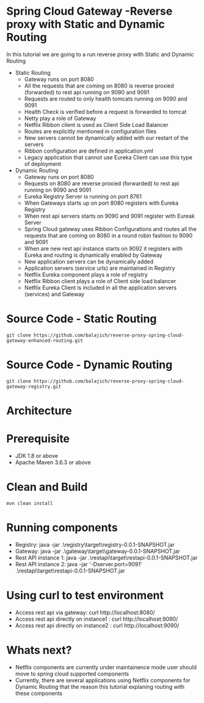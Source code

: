 # Spring Cloud Gateway -Reverse proxy with Static and Dynamic Routing
In this tutorial we are going to a run reverse proxy with Static and Dynamic Routing
- Static Routing
    - Gateway runs on port 8080
    - All the requests that are coming on 8080 is reverse proxied (forwarded) to rest api running on 9090 and 9091
    - Requests are routed to only health tomcats running on 9090 and 9091
    - Health Check is verified before a request is forwarded to tomcat
    - Netty play a role of Gateway
    - Netflix Ribbon client is used as Client Side Load Balancer 
    - Routes are explicitly mentioned in configuration files
    - New servers cannot be dynamically added with our restart of the servers
    - Ribbon configuration are defined in application.yml
    - Legacy application that cannot use Eureka Client can use this type of deployment 
- Dynamic Routing
    - Gateway runs on port 8080
    - Requests on 8080 are reverse proxied (forwarded) to  rest api running on 9090 and 9091
    - Eureka Registry Server is running on port 8761
    - When Gateways starts up on port 8080 registers with Eureka Registry
    - When rest api servers starts on 9090 and 9091 register with Eureak Server
    - Spring Cloud gateway uses Ribbon Configurations and routes all the requests that are coming on 8080 in a round robin fashion to 9090 and 9091
    - When are new rest api instance starts on 9092 it registers with Eureka and routing is dynamically enabled by Gateway 
    - New application servers can be dynamically added
    - Application servers (service urls) are maintained in Registry
    - Netflix Eureka component plays a role of registry
    - Netflix Ribbon client plays a role of Client side load balancer
    - Netflix Eureka Client is included in all the application servers (services)  and Gateway
# Source Code - Static Routing
    git clone https://github.com/balajich/reverse-proxy-spring-cloud-gateway-enhanced-routing.git
# Source Code - Dynamic Routing
    git clone https://github.com/balajich/reverse-proxy-spring-cloud-gateway-registry.git
# Architecture
# Prerequisite
- JDK 1.8 or above
- Apache Maven 3.6.3 or above
# Clean and Build
    mvn clean install
# Running components
- Registry: java -jar .\registry\target\registry-0.0.1-SNAPSHOT.jar
- Gateway:  java -jar .\gateway\target\gateway-0.0.1-SNAPSHOT.jar
- Rest API instance 1: java -jar .\restapi\target\restapi-0.0.1-SNAPSHOT.jar
- Rest API instance 2:  java -jar '-Dserver.port=9091' .\restapi\target\restapi-0.0.1-SNAPSHOT.jar
# Using curl to test environment
- Access rest api via gateway:  curl http://localhost:8080/
- Access rest api directly on instance1 : curl http://localhost:9090/
- Access rest api directly on instance2 : curl http://localhost:9090/
# Whats next?
- Netflix components are currently under maintainence mode user should move to spring cloud supported components
- Currently, there are several applications using Netflix components for Dynamic Routing that the reason this tutorial explaning routing with these components   
